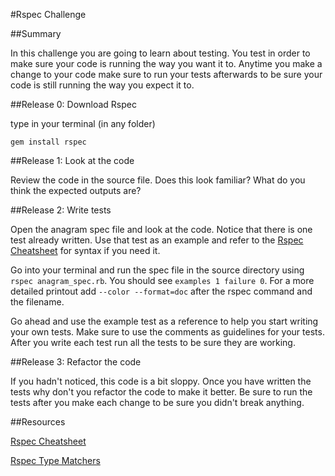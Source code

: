 #Rspec Challenge

##Summary

In this challenge you are going to learn about testing. You test in order to make sure your code is running the way you want it to. Anytime you make a change to your code make sure to run your tests afterwards to be sure your code is still running the way you expect it to.

##Release 0: Download Rspec

type in your terminal (in any folder)

```
gem install rspec
```

##Release 1: Look at the code

Review the code in the source file. Does this look familiar? What do you think the expected outputs are?

##Release 2: Write tests

Open the anagram spec file and look at the code. Notice that there is one test already written. Use that test as an example and refer to the [Rspec Cheatsheet](https://www.anchor.com.au/wp-content/uploads/rspec_cheatsheet_attributed.pdf) for syntax if you need it.

Go into your terminal and run the spec file in the source directory using ```rspec anagram_spec.rb```. You should see  ```examples 1 failure 0```. For a more detailed printout add ```--color --format=doc``` after the rspec command and the filename.

Go ahead and use the example test as a reference to help you start writing your own tests. Make sure to use the comments as guidelines for your tests. After you write each test run all the tests to be sure they are working.

##Release 3: Refactor the code

If you hadn't noticed, this code is a bit sloppy. Once you have written the tests why don't you refactor the code to make it better. Be sure to run the tests after you make each change to be sure you didn't break anything.

##Resources

[Rspec Cheatsheet](https://www.anchor.com.au/wp-content/uploads/rspec_cheatsheet_attributed.pdf)

[Rspec Type Matchers](https://www.relishapp.com/rspec/rspec-expectations/docs/built-in-matchers/type-matchers)
